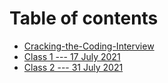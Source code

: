 # Table of contents

* [Cracking-the-Coding-Interview](README.md)
* [Class 1 --- 17 July 2021](class-1-greater-than-17-july-2021.md)
* [Class 2 --- 31 July 2021](class-2-greater-than-31-july-2021.md)

